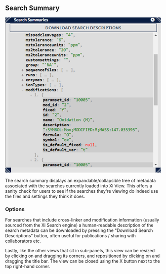 ## Search Summary ##

![Search Summary](../../img/searchSummary.png)

The search summary displays an expandable/collapsible tree of metadata associated with the searches currently loaded into Xi View. This offers a sanity check for users to see if the searches they're viewing do indeed use the files and settings they think it does.

### Options ###

For searches that include cross-linker and modification information (usually sourced from the Xi Search engine) a human-readable description of the search metadata can be downloaded by pressing the "Download Search Descriptions" button, often useful for publications / sharing with collaborators etc.
 
Lastly, like the other views that sit in sub-panels, this view can be resized by clicking on and dragging its corners, and repositioned by clicking on and dragging the title bar. The view can be closed using the X button next to the top right-hand corner.




